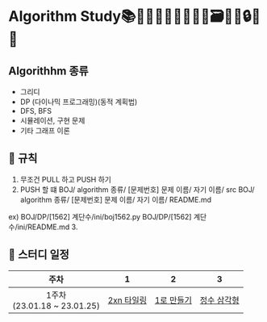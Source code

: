 # Algorithm Study📚📌📜📃📒📜📄📑📰🗃💸🔑🔒🔐⛳

## Algorithhm 종류

- 그리디
- DP (다이나믹 프로그래밍)(동적 계획법)
- DFS, BFS
- 시뮬레이션, 구현 문제
- 기타 그래프 이론

## 📌 규칙

1. 무조건 PULL 하고 PUSH 하기
2. PUSH 할 떄
  BOJ/ algorithm 종류/ [문제번호] 문제 이름/ 자기 이름/ src
  BOJ/ algorithm 종류/ [문제번호] 문제 이름/ 자기 이름/ README.md

  ex) BOJ/DP/[1562] 계단수/ini/boj1562.py
      BOJ/DP/[1562] 계단수/ini/README.md
3. 

## 📅 스터디 일정
|주차|1|2|3|
|:------:|:---:|:---:|:----:|
|1주차</br> (23.01.18 ~ 23.01.25)|[2xn 타일링](https://www.acmicpc.net/problem/11726, "2xn 타일링")|[1로 만들기](https://www.acmicpc.net/problem/1463, "1로 만들기")|[정수 삼각형](https://www.acmicpc.net/problem/1932, "정수 삼각형")|

